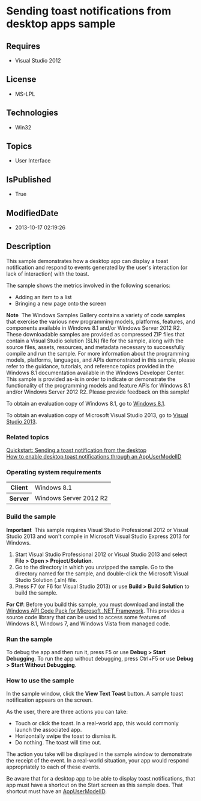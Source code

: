 # Sending toast notifications from desktop apps sample
## Requires
* Visual Studio 2012
## License
* MS-LPL
## Technologies
* Win32
## Topics
* User Interface
## IsPublished
* True
## ModifiedDate
* 2013-10-17 02:19:26
## Description

<div id="mainSection">
<p>This sample demonstrates how a desktop app can display a toast notification and respond to events generated by the user's interaction (or lack of interaction) with the toast.
</p>
<p>The sample shows the metrics involved in the following scenarios: </p>
<ul>
<li>Adding an item to a list </li><li>Bringing a new page onto the screen </li></ul>
<p></p>
<p class="note"><b>Note</b>&nbsp;&nbsp;The Windows Samples Gallery contains a variety of code samples that exercise the various new programming models, platforms, features, and components available in Windows&nbsp;8.1 and/or Windows Server&nbsp;2012&nbsp;R2. These downloadable samples
 are provided as compressed ZIP files that contain a Visual Studio solution (SLN) file for the sample, along with the source files, assets, resources, and metadata necessary to successfully compile and run the sample. For more information about the programming
 models, platforms, languages, and APIs demonstrated in this sample, please refer to the guidance, tutorials, and reference topics provided in the Windows&nbsp;8.1 documentation available in the Windows Developer Center. This sample is provided as-is in order to
 indicate or demonstrate the functionality of the programming models and feature APIs for Windows&nbsp;8.1 and/or Windows Server&nbsp;2012&nbsp;R2. Please provide feedback on this sample!</p>
<p>To obtain an evaluation copy of Windows&nbsp;8.1, go to <a href="http://go.microsoft.com/fwlink/p/?linkid=301696">
Windows&nbsp;8.1</a>.</p>
<p>To obtain an evaluation copy of Microsoft Visual Studio&nbsp;2013, go to <a href="http://go.microsoft.com/fwlink/p/?linkid=301697">
Visual Studio&nbsp;2013</a>.</p>
<h3><a id="related_topics"></a>Related topics</h3>
<dl><dt><a href="http://msdn.microsoft.com/en-us/library/windows/desktop/hh802768">Quickstart: Sending a toast notification from the desktop</a>
</dt><dt><a href="http://msdn.microsoft.com/en-us/library/windows/desktop/hh802762">How to enable desktop toast notifications through an AppUserModelID</a>
</dt></dl>
<h3>Operating system requirements</h3>
<table>
<tbody>
<tr>
<th>Client</th>
<td><dt>Windows&nbsp;8.1 </dt></td>
</tr>
<tr>
<th>Server</th>
<td><dt>Windows Server&nbsp;2012&nbsp;R2 </dt></td>
</tr>
</tbody>
</table>
<h3>Build the sample</h3>
<p class="note"><b>Important</b>&nbsp;&nbsp;This sample requires Visual Studio Professional&nbsp;2012 or Visual Studio&nbsp;2013 and won't compile in Microsoft Visual Studio Express&nbsp;2013 for Windows.</p>
<ol>
<li>Start Visual Studio Professional&nbsp;2012 or Visual Studio&nbsp;2013 and select <b>File &gt; Open &gt; Project/Solution</b>.
</li><li>Go to the directory in which you unzipped the sample. Go to the directory named for the sample, and double-click the Microsoft Visual Studio Solution (.sln) file.
</li><li>Press F7 (or F6 for Visual Studio&nbsp;2013) or use <b>Build &gt; Build Solution</b> to build the sample.
</li></ol>
<p><b>For C#</b>: Before you build this sample, you must download and install the
<a href="http://go.microsoft.com/fwlink/p/?linkid=160560">Windows API Code Pack for Microsoft .NET Framework</a>. This provides a source code library that can be used to access some features of Windows&nbsp;8.1, Windows&nbsp;7, and Windows&nbsp;Vista from managed code.</p>
<h3>Run the sample</h3>
<p>To debug the app and then run it, press F5 or use <b>Debug &gt; Start Debugging</b>. To run the app without debugging, press Ctrl&#43;F5 or use
<b>Debug &gt; Start Without Debugging</b>.</p>
<h3><a id="How_to_use_the_sample"></a><a id="how_to_use_the_sample"></a><a id="HOW_TO_USE_THE_SAMPLE"></a>How to use the sample</h3>
<p>In the sample window, click the <b>View Text Toast</b> button. A sample toast notification appears on the screen.</p>
<p>As the user, there are three actions you can take: </p>
<ul>
<li>Touch or click the toast. In a real-world app, this would commonly launch the associated app.
</li><li>Horizontally swipe the toast to dismiss it. </li><li>Do nothing. The toast will time out. </li></ul>
<p></p>
<p>The action you take will be displayed in the sample window to demonstrate the receipt of the event. In a real-world situation, your app would respond appropriately to each of these events.</p>
<p>Be aware that for a desktop app to be able to display toast notifications, that app must have a shortcut on the Start screen as this sample does. That shortcut must have an
<a href="http://msdn.microsoft.com/en-us/library/windows/desktop/dd378459">AppUserModelID</a>.</p>
</div>
